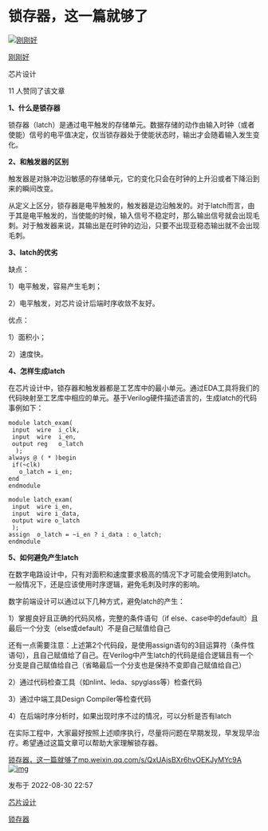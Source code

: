 # 锁存器，这一篇就够了

[![刚刚好](https://pica.zhimg.com/v2-eba68d768e6e723844a6ed3ca8c4abd5_l.jpg?source=172ae18b)](https://www.zhihu.com/people/gang-gang-hao-28-47)

[刚刚好](https://www.zhihu.com/people/gang-gang-hao-28-47)

芯片设计

11 人赞同了该文章

**1、什么是锁存器**

锁存器（latch）是通过电平触发的存储单元。数据存储的动作由输入时钟（或者使能）信号的电平值决定，仅当锁存器处于使能状态时，输出才会随着输入发生变化。

**2、和触发器的区别**

触发器是对脉冲边沿敏感的存储单元，它的变化只会在时钟的上升沿或者下降沿到来的瞬间改变。

从定义上区分，锁存器是电平触发的，触发器是边沿触发的。对于latch而言，由于其是电平触发的，当使能的时候，输入信号不稳定时，那么输出信号就会出现毛刺。对于触发器来说，其输出是在时钟的边沿，只要不出现亚稳态输出就不会出现毛刺。

**3、latch的优劣**

缺点：

1）电平触发，容易产生毛刺；

2）电平触发，对芯片设计后端时序收敛不友好。

优点：

1）面积小；

2）速度快。

**4、怎样生成latch**

在芯片设计中，锁存器和触发器都是工艺库中的最小单元。通过EDA工具将我们的代码映射至工艺库中相应的单元。基于Verilog硬件描述语言的，生成latch的代码事例如下：

```text
module latch_exam(
 input  wire  i_clk, 
 input  wire  i_en, 
 output reg   o_latch
  );
always @ ( * )begin 
 if(~clk)   
   o_latch = i_en; 
end   
endmodule

module latch_exam( 
 input  wire i_en, 
 input  wire i_data, 
 output wire o_latch 
 );
assign  o_latch = ~i_en ? i_data : o_latch; 
endmodule
```

**5、如何避免产生latch**

在数字电路设计中，只有对面积和速度要求极高的情况下才可能会使用到latch。一般情况下，还是应该使用时序逻辑，避免毛刺及时序的影响。

数字前端设计可以通过以下几种方式，避免latch的产生：

1）掌握良好且正确的代码风格，完整的条件语句（if else、case中的default）且最后一个分支（else或default）不是自己赋值给自己

还有一点需要注意：上述第2个代码段，是使用assign语句的3目运算符（条件性语句），且自己赋值给了自己。在Verilog中产生latch的代码是组合逻辑且有一个分支是自己赋值给自己（省略最后一个分支也是保持不变即自己赋值给自己）

2）通过代码检查工具（如nlint、leda、spyglass等）检查代码

3）通过中端工具Design Compiler等检查代码

4）在后端时序分析时，如果出现时序不过的情况，可以分析是否有latch

在实际工程中，大家最好按照上述顺序执行，尽量将问题在早期发现，早发现早治疗。希望通过这篇文章可以帮助大家理解锁存器。

[锁存器，这一篇就够了mp.weixin.qq.com/s/QxUAjsBXr6hvOEKJyMYc9A![img](https://pic4.zhimg.com/v2-2c70712b447a90361f41d0b92d223727_180x120.jpg)](https://link.zhihu.com/?target=https%3A//mp.weixin.qq.com/s/QxUAjsBXr6hvOEKJyMYc9A)



发布于 2022-08-30 22:57

[芯片设计](https://www.zhihu.com/topic/19769031)

[锁存器](https://www.zhihu.com/topic/25903412)